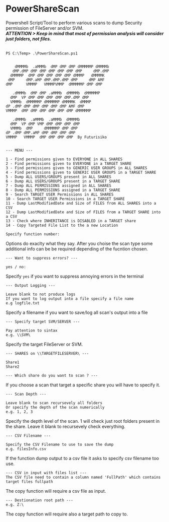 # PowerShareScan

Powershell Script/Tool to perform various scans to dump Security permission of FileServer and/or SVM.<br>
***ATTENTION > Keep in mind that most of permission analysis will consider just folders, not files.*** <br>
<br>

```
PS C:\Temp> .\PowerShareScan.ps1


    dMMMMb  .aMMMb  dMP dMP dMP dMMMMMP dMMMMb
   dMP.dMP dMP dMP dMP dMP dMP dMP     dMP.dMP
  dMMMMP  dMP dMP dMP dMP dMP dMMMP   dMMMMK
 dMP     dMP.aMP dMP.dMP.dMP dMP     dMP AMF
dMP      VMMMP   VMMMPVMMP  dMMMMMP dMP dMP

   .dMMMb  dMP dMP .aMMMb  dMMMMb  dMMMMMP
  dMP  VP dMP dMP dMP dMP dMP.dMP dMP
  VMMMb  dMMMMMP dMMMMMP dMMMMK  dMMMP
dP .dMP dMP dMP dMP dMP dMP AMF dMP
VMMMP  dMP dMP dMP dMP dMP dMP dMMMMMP

   .dMMMb  .aMMMb  .aMMMb  dMMMMb
  dMP  VP dMP VMP dMP dMP dMP dMP
  VMMMb  dMP     dMMMMMP dMP dMP
dP .dMP dMP.aMP dMP dMP dMP dMP
VMMMP   VMMMP  dMP dMP dMP dMP  By Futurisiko


--- MENU ---

1 - Find permissions given to EVERYONE in ALL SHARES
2 - Find permissions given to EVERYONE in a TARGET SHARE
3 - Find permissions given to GENERIC USER GROUPS in ALL SHARES
4 - Find permissions given to GENERIC USER GROUPS in a TARGET SHARE
5 - Dump ALL USERS/GROUPS present in ALL SHARES
6 - Dump ALL USERS/GROUPS present in a TARGET SHARE
7 - Dump ALL PERMISSIONS assigned in ALL SHARES
8 - Dump ALL PERMISSIONS assigned in a TARGET SHARE
9 - Search TARGET USER Permissions in ALL SHARES
10 - Search TARGET USER Permissions in a TARGET SHARE
11 - Dump LastModifiedDate and Size of FILES from ALL SHARES into a CSV
12 - Dump LastModifiedDate and Size of FILES from a TARGET SHARE into a CSV
13 - Check where INHERITANCE is DISABLED in a TARGET share
14 - Copy Targeted File List to the a new Location

Specify function number:
```

Options do exaclty what they say.
After you choise the scan type some additional info can be be required depending of the fucntion chosen. <br>

```
--- Want to suppress errors? ---

yes / no:
```
Specify ```yes``` if you want to suppress annoying errors in the terminal <br>
```
--- Output Logging ---

Leave blank to not produce logs
If you want to log output into a file specify a file name
e.g logfile.txt
```
Specify a filename if you want to save/log all scan's output into a file <br>
```
--- Specify target SVM/SERVER ---

Pay attention to sintax
e.g. \\SVM\
```
Specify the target FileServer or SVM. <br>
```
--- SHARES on \\TARGETFILESERVER\ ---

Share1
Share2

--- Which share do you want to scan ? ---
```
If you choose a scan that target a specific share you will have to specify it. <br>

```
--- Scan Depth ---

Leave blank to scan recursevely all folders
Or specify the depth of the scan numerically
e.g. 1, 2, 3
```
Specify the depth level of the scan. 1 will check just root folders present in the share. Leave it blank to recursevely check everything. <br>

```
--- CSV Filename ---

Specify the CSV Filename to use to save the dump
e.g. filesInfo.csv
```
If the function dump output to a csv file it asks to specify csv filename too use.<br>
```
--- CSV in input with files list ---
The CSV file need to contain a column named 'FullPath' which contains target files fullpath
```
The copy function will require a csv file as input.
```
--- Destionation root path ---
e.g. Z:\
```
The copy function will require also a target path to copy to.


